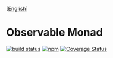 [[English](./README.md)]

# Observable Monad

[![build status](https://github.com/ts-monad/observable-react/actions/workflows/node.js.yml/badge.svg)](https://github.com/ts-monad/observable-react/actions/workflows/node.js.yml)
[![npm](https://img.shields.io/npm/v/@ts-monad/observable-react)](https://www.npmjs.com/package/@ts-monad/observable-react)
[![Coverage Status](https://coveralls.io/repos/github/ts-monad/observable-react/badge.svg?branch=master)](https://coveralls.io/github/ts-monad/observable-react?branch=master)
